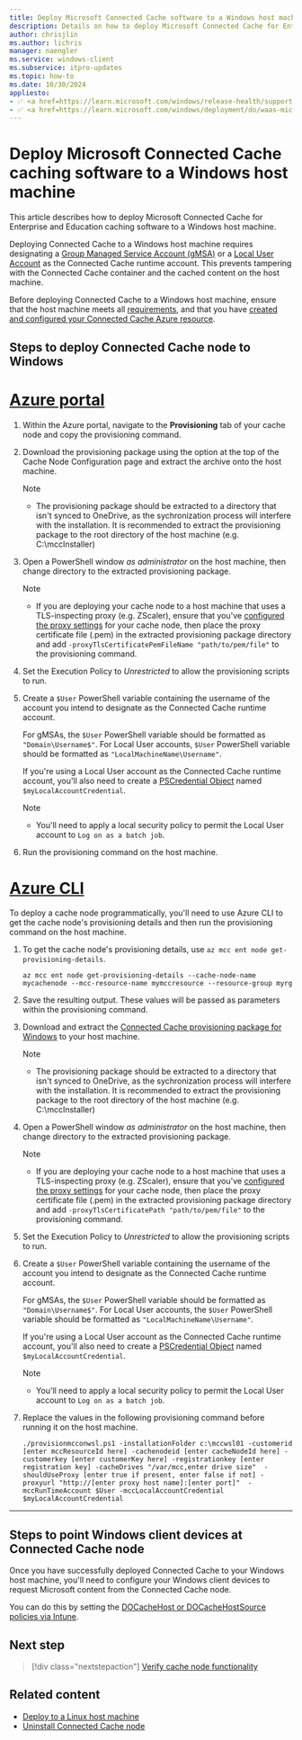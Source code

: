 ```yaml
---
title: Deploy Microsoft Connected Cache software to a Windows host machine
description: Details on how to deploy Microsoft Connected Cache for Enterprise and Education cache software to a Windows host machine.
author: chrisjlin
ms.author: lichris
manager: naengler
ms.service: windows-client
ms.subservice: itpro-updates
ms.topic: how-to
ms.date: 10/30/2024
appliesto: 
- ✅ <a href=https://learn.microsoft.com/windows/release-health/supported-versions-windows-client target=_blank>Windows 11</a>
- ✅ <a href=https://learn.microsoft.com/windows/deployment/do/waas-microsoft-connected-cache target=_blank>Microsoft Connected Cache for Enterprise and Education</a>	
---
```


# Deploy Microsoft Connected Cache caching software to a Windows host machine

This article describes how to deploy Microsoft Connected Cache for Enterprise and Education caching software to a Windows host machine.

Deploying Connected Cache to a Windows host machine requires designating a [Group Managed Service Account (gMSA)](/windows-server/security/group-managed-service-accounts/getting-started-with-group-managed-service-accounts) or a [Local User Account](https://support.microsoft.com/windows/create-a-local-user-or-administrator-account-in-windows-20de74e0-ac7f-3502-a866-32915af2a34d) as the Connected Cache runtime account. This prevents tampering with the Connected Cache container and the cached content on the host machine.

Before deploying Connected Cache to a Windows host machine, ensure that the host machine meets all [requirements](mcc-ent-prerequisites.md), and that you have [created and configured your Connected Cache Azure resource](mcc-ent-create-resource-and-cache.md).

## Steps to deploy Connected Cache node to Windows

# [Azure portal](#tab/portal)

1. Within the Azure portal, navigate to the **Provisioning** tab of your cache node and copy the provisioning command.
1. Download the provisioning package using the option at the top of the Cache Node Configuration page and extract the archive onto the host machine.

   >[!Note]
   >* The provisioning package should be extracted to a directory that isn't synced to OneDrive, as the sychronization process will interfere with the installation. It is recommended to extract the provisioning package to the root directory of the host machine (e.g. C:\mccInstaller)

1. Open a PowerShell window *as administrator* on the host machine, then change directory to the extracted provisioning package.

   >[!Note]
   >* If you are deploying your cache node to a host machine that uses a TLS-inspecting proxy (e.g. ZScaler), ensure that you've [configured the proxy settings](mcc-ent-create-resource-and-cache.md#proxy-settings) for your cache node, then place the proxy certificate file (.pem) in the extracted provisioning package directory and add `-proxyTlsCertificatePemFileName "path/to/pem/file"` to the provisioning command.

1. Set the Execution Policy to *Unrestricted* to allow the provisioning scripts to run.
1. Create a `$User` PowerShell variable containing the username of the account you intend to designate as the Connected Cache runtime account.

    For gMSAs, the `$User` PowerShell variable should be formatted as `"Domain\Username$"`. For Local User accounts, `$User` PowerShell variable should be formatted as `"LocalMachineName\Username"`.

   If you're using a Local User account as the Connected Cache runtime account, you'll also need to create a [PSCredential Object](/dotnet/api/system.management.automation.pscredential) named `$myLocalAccountCredential`.

   >[!Note]
   >* You'll need to apply a local security policy to permit the Local User account to `Log on as a batch job`.

1. Run the provisioning command on the host machine.

# [Azure CLI](#tab/cli)

To deploy a cache node programmatically, you'll need to use Azure CLI to get the cache node's provisioning details and then run the provisioning command on the host machine.

1. To get the cache node's provisioning details, use `az mcc ent node get-provisioning-details`.

   ```azurecli-interactive
   az mcc ent node get-provisioning-details --cache-node-name mycachenode --mcc-resource-name mymccresource --resource-group myrg
   ```

1. Save the resulting output. These values will be passed as parameters within the provisioning command.
1. Download and extract the [Connected Cache provisioning package for Windows](https://aka.ms/MCC-Ent-InstallScript-WSL) to your host machine.

   >[!Note]
   >* The provisioning package should be extracted to a directory that isn't synced to OneDrive, as the sychronization process will interfere with the installation. It is recommended to extract the provisioning package to the root directory of the host machine (e.g. C:\mccInstaller)

1. Open a PowerShell window *as administrator* on the host machine, then change directory to the extracted provisioning package.

   >[!Note]
   >* If you are deploying your cache node to a host machine that uses a TLS-inspecting proxy (e.g. ZScaler), ensure that you've [configured the proxy settings](mcc-ent-create-resource-and-cache.md#proxy-settings) for your cache node, then place the proxy certificate file (.pem) in the extracted provisioning package directory and add `-proxyTlsCertificatePath "path/to/pem/file"` to the provisioning command.

1. Set the Execution Policy to *Unrestricted* to allow the provisioning scripts to run.
1. Create a `$User` PowerShell variable containing the username of the account you intend to designate as the Connected Cache runtime account.

    For gMSAs, the `$User` PowerShell variable should be formatted as `"Domain\Username$"`. For Local User accounts, the `$User` PowerShell variable should be formatted as `"LocalMachineName\Username"`.

   If you're using a Local User account as the Connected Cache runtime account, you'll also need to create a [PSCredential Object](/dotnet/api/system.management.automation.pscredential) named `$myLocalAccountCredential`.

   >[!Note]
   >* You'll need to apply a local security policy to permit the Local User account to `Log on as a batch job`.

1. Replace the values in the following provisioning command before running it on the host machine.

   ```powershell-interactive
   ./provisionmcconwsl.ps1 -installationFolder c:\mccwsl01 -customerid [enter mccResourceId here] -cachenodeid [enter cacheNodeId here] -customerkey [enter customerKey here] -registrationkey [enter registration key] -cacheDrives "/var/mcc,enter drive size"  -shouldUseProxy [enter true if present, enter false if not] -proxyurl "http://[enter proxy host name]:[enter port]"  -mccRunTimeAccount $User -mccLocalAccountCredential $myLocalAccountCredential
   ```

---

## Steps to point Windows client devices at Connected Cache node

Once you have successfully deployed Connected Cache to your Windows host machine, you'll need to configure your Windows client devices to request Microsoft content from the Connected Cache node.

You can do this by setting the [DOCacheHost or DOCacheHostSource policies via Intune](./waas-delivery-optimization-reference.md#cache-server-hostname).

## Next step

> [!div class="nextstepaction"]
> [Verify cache node functionality](mcc-ent-verify-cache-node.md)

## Related content

- [Deploy to a Linux host machine](mcc-ent-deploy-to-linux.md)
- [Uninstall Connected Cache node](mcc-ent-uninstall-cache-node.md)
